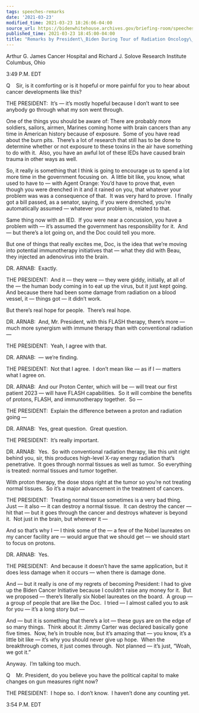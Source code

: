 ```yaml
---
tags: speeches-remarks
date: '2021-03-23'
modified_time: 2021-03-23 18:26:06-04:00
source_url: https://bidenwhitehouse.archives.gov/briefing-room/speeches-remarks/2021/03/23/remarks-by-president-biden-during-tour-of-radiation-oncology-department/
published_time: 2021-03-23 18:45:00-04:00
title: "Remarks by President\_Biden During Tour of Radiation Oncology\_Department"
---
```

 
Arthur G. James Cancer Hospital and Richard J. Solove Research
Institute  
Columbus, Ohio

3:49 P.M. EDT  
  
Q    Sir, is it comforting or is it hopeful or more painful for you to
hear about cancer developments like this?  
  
THE PRESIDENT:  It’s — it’s mostly hopeful because I don’t want to see
anybody go through what my son went through.  
  
One of the things you should be aware of: There are probably more
soldiers, sailors, airmen, Marines coming home with brain cancers than
any time in American history because of exposure.  Some of you have read
about the burn pits.  There’s a lot of research that still has to be
done to determine whether or not exposure to these toxins in the air
have something to do with it.  Also, you have an awful lot of these IEDs
have caused brain trauma in other ways as well.   
  
So, it really is something that I think is going to encourage us to
spend a lot more time in the government focusing on.  A little bit like,
you know, what used to have to — with Agent Orange: You’d have to prove
that, even though you were drenched in it and it rained on you, that
whatever your problem was was a consequence of that.  It was very hard
to prove.  I finally got a bill passed, as a senator, saying, if you
were drenched, you’re automatically assumed — whatever your problem is,
related to that.   
  
Same thing now with an IED.  If you were near a concussion, you have a
problem with — it’s assumed the government has responsibility for it. 
And — but there’s a lot going on, and the Doc could tell you more.   
  
But one of things that really excites me, Doc, is the idea that we’re
moving into potential immunotherapy initiatives that — what they did
with Beau, they injected an adenovirus into the brain.   
  
DR. ARNAB:  Exactly.  
  
THE PRESIDENT:  And it — they were — they were giddy, initially, at all
of the — the human body coming in to eat up the virus, but it just kept
going.  And because there had been some damage from radiation on a blood
vessel, it — things got — it didn’t work.   
  
But there’s real hope for people.  There’s real hope.  
  
DR. ARNAB:  And, Mr. President, with this FLASH therapy, there’s more —
much more synergism with immune therapy than with conventional radiation
—  
  
THE PRESIDENT:  Yeah, I agree with that.  
  
DR. ARNAB:  — we’re finding.  
  
THE PRESIDENT:  Not that I agree.  I don’t mean like — as if I — matters
what I agree on.   
  
DR. ARNAB:  And our Proton Center, which will be — will treat our first
patient 2023 — will have FLASH capabilities.  So it will combine the
benefits of protons, FLASH, and immunotherapy together.  So —  
  
THE PRESIDENT:  Explain the difference between a proton and radiation
going —  
  
DR. ARNAB:  Yes, great question.  Great question.   
  
THE PRESIDENT:  It’s really important.  
  
DR. ARNAB:  Yes.  So with conventional radiation therapy, like this unit
right behind you, sir, this produces high-level X-ray energy radiation
that’s penetrative.  It goes through normal tissues as well as tumor. 
So everything is treated: normal tissues and tumor together.   
  
With proton therapy, the dose stops right at the tumor so you’re not
treating normal tissues.  So it’s a major advancement in the treatment
of cancers.  
  
THE PRESIDENT:  Treating normal tissue sometimes is a very bad thing. 
Just — it also — it can destroy a normal tissue.  It can destroy the
cancer — hit that — but it goes through the cancer and destroys whatever
is beyond it.  Not just in the brain, but wherever it —  
  
And so that’s why I — I think some of the — a few of the Nobel laureates
on my cancer facility are — would argue that we should get — we should
start to focus on protons.   
  
DR. ARNAB:  Yes.   
  
THE PRESIDENT:  And because it doesn’t have the same application, but it
does less damage when it occurs — when there is damage done.  
  
And — but it really is one of my regrets of becoming President: I had to
give up the Biden Cancer Initiative because I couldn’t raise any money
for it.  But we proposed — there’s literally six Nobel laureates on the
board.  A group — a group of people that are like the Doc.  I tried — I
almost called you to ask for you — it’s a long story but —  
  
And — but it is something that there’s a lot — these guys are on the
edge of so many things.  Think about it: Jimmy Carter was declared
basically gone five times.  Now, he’s in trouble now, but it’s amazing
that — you know, it’s a little bit like — it’s why you should never give
up hope.  When the breakthrough comes, it just comes through.  Not
planned — it’s just, “Woah, we got it.”  
  
Anyway.  I’m talking too much.  
  
Q    Mr. President, do you believe you have the political capital to
make changes on gun measures right now?  
  
THE PRESIDENT:  I hope so.  I don’t know.  I haven’t done any counting
yet.   
  
3:54 P.M. EDT
